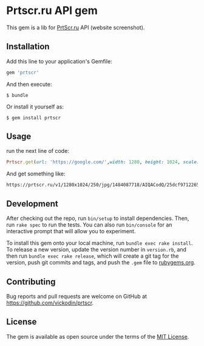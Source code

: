 # Prtscr.ru API gem

This gem is a lib for [PrtScr.ru](https://prtscr.ru/) API (website screenshot).

## Installation

Add this line to your application's Gemfile:

```ruby
gem 'prtscr'
```

And then execute:

    $ bundle

Or install it yourself as:

    $ gem install prtscr

## Usage

run the next line of code:

```ruby
Prtscr.get(url: 'https://google.com/',width: 1280, height: 1024, scale: 250, key: 'YOUR_KEY_HERE', secret: 'YOUR_SECRET_HERE')
```

And get something like:

```
https://prtscr.ru/v1/1280x1024/250/jpg/1484087718/AIQACodQ/25dcf97122650b5c5282e5e7ab3539a1/https%3A%2F%2Fgoogle.com
```


## Development

After checking out the repo, run `bin/setup` to install dependencies. Then, run `rake spec` to run the tests. You can also run `bin/console` for an interactive prompt that will allow you to experiment.

To install this gem onto your local machine, run `bundle exec rake install`. To release a new version, update the version number in `version.rb`, and then run `bundle exec rake release`, which will create a git tag for the version, push git commits and tags, and push the `.gem` file to [rubygems.org](https://rubygems.org).

## Contributing

Bug reports and pull requests are welcome on GitHub at https://github.com/vickodin/prtscr.


## License

The gem is available as open source under the terms of the [MIT License](http://opensource.org/licenses/MIT).
